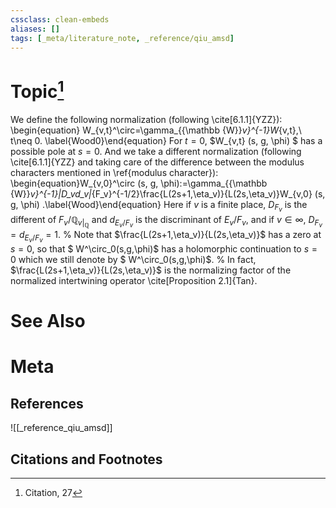 ```yaml
---
cssclass: clean-embeds
aliases: []
tags: [_meta/literature_note, _reference/qiu_amsd]
---
```

# Topic[^1]

  



We define the following normalization (following \cite[6.1.1]{YZZ}): 
\begin{equation}
W_{v,t}^\circ=\gamma_{{\mathbb {W}}_v}^{-1}W_{v,t},\ t\neq 0.
\label{Wood0}\end{equation}
For $t=0$, $W_{v,t} (s, g, \phi) $ has a possible pole at $s=0$. 
And we take a different normalization (following \cite[6.1.1]{YZZ}  and taking care of the difference  between the modulus characters mentioned in \ref{modulus character}):
\begin{equation}W_{v,0}^\circ (s, g, \phi):=\gamma_{{\mathbb {W}}_v}^{-1}|D_vd_v|_{F_v}^{-1/2}\frac{L(2s+1,\eta_v)}{L(2s,\eta_v)}W_{v,0} (s, g, \phi) .\label{Wood}\end{equation}
Here   if $v$ is a finite place, $D_{F_v}$ is  the different of $F_v/{\mathbb {Q}}_{v|_{{\mathbb {Q}}}}$
and   $d_{E_v/F_v}$ is the discriminant of $E_v/F_v$,  and  if $v\in\infty$, $D_{F_v}=d_{E_v/F_v}=1$.
% Note that $\frac{L(2s+1,\eta_v)}{L(2s,\eta_v)}$ has a zero at $s=0$, so that $ W^\circ_0(s,g,\phi)$ has a holomorphic continuation to  $s=0$ which we still denote by $ W^\circ_0(s,g,\phi)$.
% In fact, $\frac{L(2s+1,\eta_v)}{L(2s,\eta_v)}$ is the normalizing factor of the normalized intertwining operator \cite[Proposition 2.1]{Tan}.

 

# See Also

# Meta
## References
![[_reference_qiu_amsd]]


## Citations and Footnotes
[^1]: Citation, 27